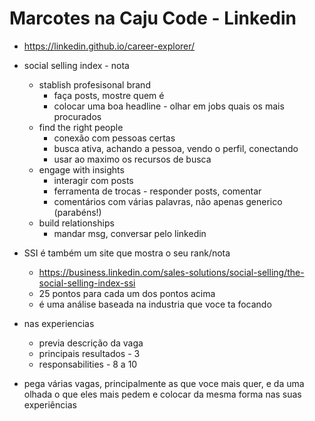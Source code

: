# Marcotes na Caju Code - Linkedin

- https://linkedin.github.io/career-explorer/
- social selling index - nota
    - stablish profesisonal brand
        - faça posts, mostre quem é
        - colocar uma boa headline - olhar em jobs quais os mais procurados
    - find the right people
        - conexão com pessoas certas
        - busca ativa, achando a pessoa, vendo o perfil, conectando
        - usar ao maximo os recursos de busca
    - engage with insights
        - interagir com posts
        - ferramenta de trocas - responder posts, comentar
        - comentários com várias palavras, não apenas generico (parabéns!)
    - build relationships
        - mandar msg, conversar pelo linkedin
- SSI é também um site que mostra o seu rank/nota
    - https://business.linkedin.com/sales-solutions/social-selling/the-social-selling-index-ssi
    - 25 pontos para cada um dos pontos acima
    - é uma análise baseada na industria que voce ta focando

- nas experiencias
    - previa descrição da vaga
    - principais resultados - 3
    - responsabilities - 8 a 10
- pega várias vagas, principalmente as que voce mais quer, e da uma olhada o que eles mais pedem e colocar da mesma forma nas suas experiências

